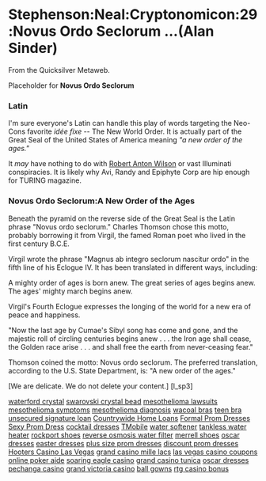
# Stephenson:Neal:Cryptonomicon:29:Novus Ordo Seclorum ...(Alan Sinder)

From the Quicksilver Metaweb.

Placeholder for **Novus Ordo Seclorum**
### Latin


I'm sure everyone's Latin can handle this play of words targeting the Neo-Cons favorite *idée fixe* -- The New World Order. It is actually part of the Great Seal of the United States of America meaning *"a new order of the ages."*

It *may* have nothing to do with [Robert Anton Wilson](/robert-anton-wilson) or vast Illuminati conspiracies. It is likely why Avi, Randy and Epiphyte Corp are hip enough for TURING magazine.

### Novus Ordo Seclorum:A New Order of the Ages


Beneath the pyramid on the reverse side of the Great Seal is the Latin phrase "Novus ordo seclorum." Charles Thomson chose this motto, probably borrowing it from Virgil, the famed Roman poet who lived in the first century B.C.E. 

Virgil wrote the phrase "Magnus ab integro seclorum nascitur ordo" in the fifth line of his Eclogue IV. It has been translated in different ways, including: 

A mighty order of ages is born anew. 
The great series of ages begins anew. 
The ages' mighty march begins anew. 

Virgil's Fourth Eclogue expresses the longing of the world for a new era of peace and happiness. 

"Now the last age by Cumae's Sibyl song has come and gone, 
and the majestic roll of circling centuries begins anew . . . 
the Iron age shall cease, the Golden race arise . . . 
and shall free the earth from never-ceasing fear." 

Thomson coined the motto: Novus ordo seclorum. The preferred translation, according to the U.S. State Department, is: "A new order of the ages."
























[We are delicate. We do not delete your content.]
[l\_sp3]


[waterford crystal](/http-www-buddyprofile-com-viewprofile-php-username-waterfordcrystal)
[swarovski crystal bead](/http-www-buddyprofile-com-viewprofile-php-username-swarovskicrystal)
[mesothelioma lawsuits](/http-www-buddyprofile-com-viewprofile-php-username-mesotheliomalawsuits)
[mesothelioma symptoms](/http-www-buddyprofile-com-viewprofile-php-username-mesotheliomasymptoms)
[mesothelioma diagnosis](/http-www-buddyprofile-com-viewprofile-php-username-mesotheliomadiag)
[wacoal bras](/http-www-buddyprofile-com-viewprofile-php-username-wacoalbras)
[teen bra](/http-www-buddyprofile-com-viewprofile-php-username-teenbra)
[unsecured signature loan](/http-www-buddyprofile-com-viewprofile-php-username-unsecuredloan)
[Countrywide Home Loans](/http-www-buddyprofile-com-viewprofile-php-username-homeloans)
[Formal Prom Dresses](/http-blog-moddingplanet-it-w-formalpromdresses)
[Sexy Prom Dress](/http-blog-moddingplanet-it-w-sexypromdress)
[cocktail dresses](/http-blog-moddingplanet-it-w-cocktaildresses)
[TMobile](/http-www-buddyprofile-com-viewprofile-php-username-telmobile)
[water softener](/http-www-buddyprofile-com-viewprofile-php-username-watersoftener)
[tankless water heater](/http-www-buddyprofile-com-viewprofile-php-username-tanklesswaterheater)
[rockport shoes](/http-www-buddyprofile-com-viewprofile-php-username-rockportshoes)
[reverse osmosis water filter](/http-www-buddyprofile-com-viewprofile-php-username-osmosiswaterfilter)
[merrell shoes](/http-www-buddyprofile-com-viewprofile-php-username-merrellshoes)
[oscar dresses](/http-www-buddyprofile-com-viewprofile-php-username-oscardresses)
[easter dresses](/http-www-buddyprofile-com-viewprofile-php-username-easterdresses)
[plus size prom dresses](/http-www-buddyprofile-com-viewprofile-php-username-plussizepromdresses)
[discount prom dresses](/http-www-buddyprofile-com-viewprofile-php-username-discountpromdresses)
[Hooters Casino Las Vegas](/http-blog-moddingplanet-it-w-hooterscasinolas)
[grand casino mille lacs](/http-blog-moddingplanet-it-w-grandcasinomille)
[las vegas casino coupons](/http-blog-moddingplanet-it-w-lasvegascasino)
[online poker aide](/http-blog-moddingplanet-it-w-onlinepokeraide)
[soaring eagle casino](/http-blog-enter-net-soaringeaglec)
[grand casino tunica](/http-blog-enter-net-grandcasinot)
[oscar dresses](/http-blog-enter-net-oscardresses)
[pechanga casino](/http-www-donx-de-blog-pechangacasino)
[grand victoria casino](/http-www-donx-de-blog-grandvictoriacasino)
[ball gowns](/http-www-donx-de-blog-ballgowns)
[rtg casino bonus](/http-www-privetparis-com-blog-rtgcasinobonus)

